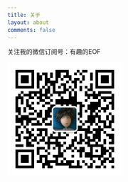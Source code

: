 ```yaml
---
title: 关于
layout: about
comments: false
---
```


关注我的微信订阅号：有趣的EOF

![](/images/about/qrcode_wechat.jpg)
